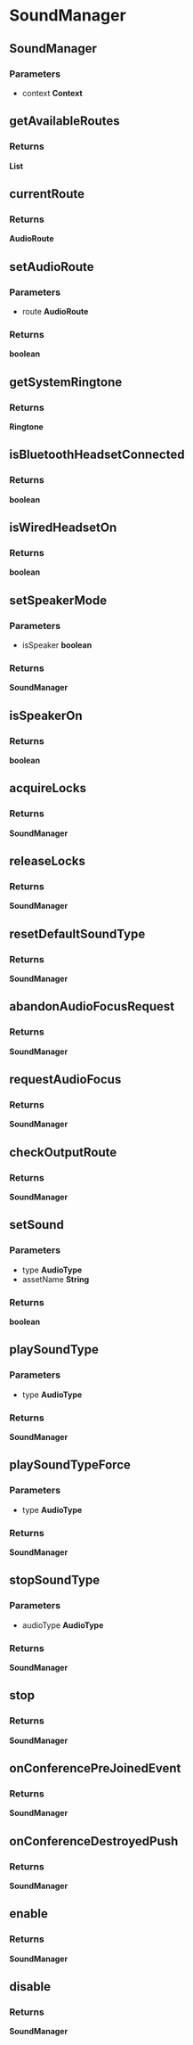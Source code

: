 # SoundManager

## SoundManager

### Parameters

 - context **Context**


## getAvailableRoutes

### Returns

__List<AudioRoute>__

## currentRoute

### Returns

__AudioRoute__

## setAudioRoute

### Parameters

 - route **AudioRoute**

### Returns

__boolean__

## getSystemRingtone

### Returns

__Ringtone__

## isBluetoothHeadsetConnected

### Returns

__boolean__

## isWiredHeadsetOn

### Returns

__boolean__

## setSpeakerMode

### Parameters

 - isSpeaker **boolean**

### Returns

__SoundManager__

## isSpeakerOn

### Returns

__boolean__

## acquireLocks

### Returns

__SoundManager__

## releaseLocks

### Returns

__SoundManager__

## resetDefaultSoundType

### Returns

__SoundManager__

## abandonAudioFocusRequest

### Returns

__SoundManager__

## requestAudioFocus

### Returns

__SoundManager__

## checkOutputRoute

### Returns

__SoundManager__

## setSound

### Parameters

 - type **AudioType**
 - assetName **String**

### Returns

__boolean__

## playSoundType

### Parameters

 - type **AudioType**

### Returns

__SoundManager__

## playSoundTypeForce

### Parameters

 - type **AudioType**

### Returns

__SoundManager__

## stopSoundType

### Parameters

 - audioType **AudioType**

### Returns

__SoundManager__

## stop

### Returns

__SoundManager__

## onConferencePreJoinedEvent

### Returns

__SoundManager__

## onConferenceDestroyedPush

### Returns

__SoundManager__

## enable

### Returns

__SoundManager__

## disable

### Returns

__SoundManager__

